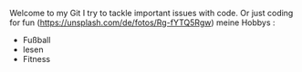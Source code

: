 Welcome to my Git
I try to tackle important issues with code. Or just coding for fun
(https://unsplash.com/de/fotos/Rg-fYTQ5Rgw)
meine Hobbys :
- Fußball
- lesen
- Fitness
